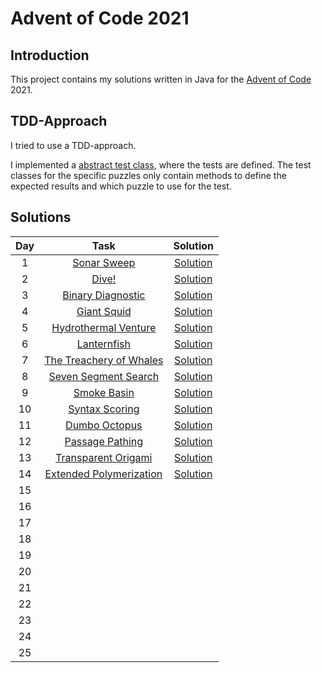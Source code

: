 # Advent of Code 2021

## Introduction
This project contains my solutions written in Java for the [Advent of Code](https://adventofcode.com/) 2021.

## TDD-Approach
I tried to use a TDD-approach.

I implemented a [abstract test class](src/test/java/com/github/csalmhof/aoc2021/AbstractPuzzleTest.java), where the tests are defined. The test classes for the specific puzzles only contain methods to define the expected results and which puzzle to use for the test.

## Solutions

| Day | Task | Solution |
|:---:|:---:|:---:|
| 1 | [Sonar Sweep](https://adventofcode.com/2021/day/1) | [Solution](src/main/java/com/github/csalmhof/aoc2021/Puzzle01.java)|
| 2 | [Dive!](https://adventofcode.com/2021/day/2) | [Solution](src/main/java/com/github/csalmhof/aoc2021/Puzzle02.java)|
| 3 | [Binary Diagnostic](https://adventofcode.com/2021/day/3) | [Solution](src/main/java/com/github/csalmhof/aoc2021/Puzzle03.java)|
| 4 | [Giant Squid](https://adventofcode.com/2021/day/4) | [Solution](src/main/java/com/github/csalmhof/aoc2021/Puzzle04.java)|
| 5 | [Hydrothermal Venture](https://adventofcode.com/2021/day/5) | [Solution](src/main/java/com/github/csalmhof/aoc2021/Puzzle05.java)|
| 6 | [Lanternfish](https://adventofcode.com/2021/day/6) | [Solution](src/main/java/com/github/csalmhof/aoc2021/Puzzle06.java)|
| 7 | [The Treachery of Whales](https://adventofcode.com/2021/day/7) | [Solution](src/main/java/com/github/csalmhof/aoc2021/Puzzle07.java)|
| 8 | [Seven Segment Search](https://adventofcode.com/2021/day/8) | [Solution](src/main/java/com/github/csalmhof/aoc2021/Puzzle08.java)|
| 9 | [Smoke Basin](https://adventofcode.com/2021/day/9) | [Solution](src/main/java/com/github/csalmhof/aoc2021/Puzzle09.java)|
| 10 | [Syntax Scoring](https://adventofcode.com/2021/day/10) | [Solution](src/main/java/com/github/csalmhof/aoc2021/Puzzle10.java)|
| 11 | [Dumbo Octopus](https://adventofcode.com/2021/day/11) | [Solution](src/main/java/com/github/csalmhof/aoc2021/Puzzle11.java)|
| 12 | [Passage Pathing](https://adventofcode.com/2021/day/12) | [Solution](src/main/java/com/github/csalmhof/aoc2021/Puzzle12.java)|
| 13 | [Transparent Origami](https://adventofcode.com/2021/day/13) | [Solution](src/main/java/com/github/csalmhof/aoc2021/Puzzle13.java)|
| 14 | [Extended Polymerization](https://adventofcode.com/2021/day/14) | [Solution](src/main/java/com/github/csalmhof/aoc2021/Puzzle14.java)|
| 15 |  |  |
| 16 |  |  |
| 17 |  |  |
| 18 |  |  |
| 19 |  |  |
| 20 |  |  |
| 21 |  |  |
| 22 |  |  |
| 23 |  |  |
| 24 |  |  |
| 25 |  |  |
